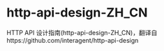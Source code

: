 http-api-design-ZH_CN
=====================

HTTP API 设计指南(http-api-design-ZH_CN)，翻译自https://github.com/interagent/http-api-design
